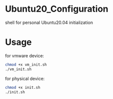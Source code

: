 # Ubuntu20_Configuration
shell for personal Ubuntu20.04  initialization

# Usage

for vmware device:

```bash
chmod +x vm_init.sh
./vm_init.sh
```

for physical device:

```bash
chmod +x init.sh
./init.sh
```
